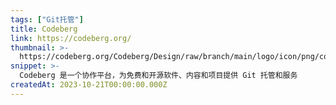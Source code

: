 ```yaml
---
tags: ["Git托管"]
title: Codeberg
link: https://codeberg.org/
thumbnail: >-
  https://codeberg.org/Codeberg/Design/raw/branch/main/logo/icon/png/codeberg-logo_icon_blue-512x512.png
snippet: >-
  Codeberg 是一个协作平台，为免费和开源软件、内容和项目提供 Git 托管和服务
createdAt: 2023-10-21T00:00:00.000Z
---
```

